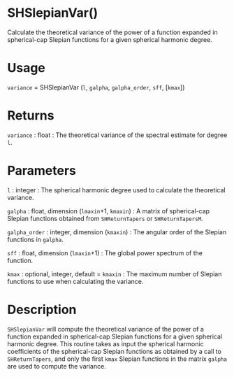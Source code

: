 # SHSlepianVar()

Calculate the theoretical variance of the power of a function expanded in spherical-cap Slepian functions for a given spherical harmonic degree.

# Usage

`variance` = SHSlepianVar (`l`, `galpha`, `galpha_order`, `sff`, [`kmax`])

# Returns

`variance` : float
:   The theoretical variance of the spectral estimate for degree `l`.

# Parameters

`l` : integer
:   The spherical harmonic degree used to calculate the theoretical variance.

`galpha` : float, dimension (`lmaxin`+1, `kmaxin`)
:   A matrix of spherical-cap Slepian functions obtained from `SHReturnTapers` or `SHReturnTapersM`.

`galpha_order` : integer, dimension (`kmaxin`)
:   The angular order of the Slepian functions in `galpha`.

`sff` : float, dimension (`lmaxin`+1)
:   The global power spectrum of the function.

`kmax` : optional, integer, default = `kmaxin`
:   The maximum number of Slepian functions to use when calculating the variance.

# Description

`SHSlepianVar` will compute the theoretical variance of the power of a function expanded in spherical-cap Slepian functions for a given spherical harmonic degree. This routine takes as input the spherical harmonic coefficients of the spherical-cap Slepian functions as obtained by a call to `SHReturnTapers`, and only the first `kmax` Slepian functions in the matrix `galpha` are used to compute the variance.
